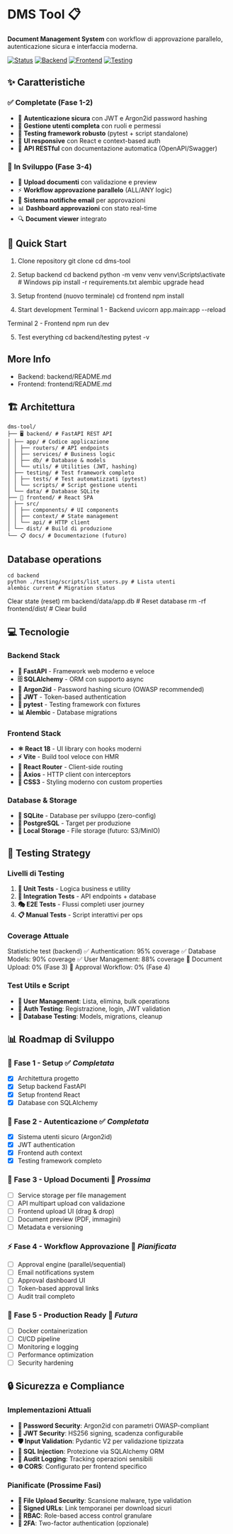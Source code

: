 # DMS Tool 📋

**Document Management System** con workflow di approvazione parallelo, autenticazione sicura e interfaccia moderna.

[![Status](https://img.shields.io/badge/Status-Phase%202%20Completed-success)](https://github.com/galiv04/dms-tool)
[![Backend](https://img.shields.io/badge/Backend-FastAPI-009688)](./backend/)
[![Frontend](https://img.shields.io/badge/Frontend-React-61DAFB)](./frontend/)
[![Testing](https://img.shields.io/badge/Testing-pytest-blue)](./backend/testing/)

## ✨ Caratteristiche

### ✅ **Completate (Fase 1-2)**
- 🔐 **Autenticazione sicura** con JWT e Argon2id password hashing
- 👥 **Gestione utenti completa** con ruoli e permessi
- 🧪 **Testing framework robusto** (pytest + script standalone)
- 📱 **UI responsive** con React e context-based auth
- 🔧 **API RESTful** con documentazione automatica (OpenAPI/Swagger)

### 🚧 **In Sviluppo (Fase 3-4)**
- 📄 **Upload documenti** con validazione e preview
- ⚡ **Workflow approvazione parallelo** (ALL/ANY logic)
- 📧 **Sistema notifiche email** per approvazioni
- 📊 **Dashboard approvazioni** con stato real-time
- 🔍 **Document viewer** integrato

## 🚀 Quick Start
1. Clone repository
    git clone <your-repo-url>
    cd dms-tool

2. Setup backend
    cd backend
    python -m venv venv
    venv\Scripts\activate # Windows
    pip install -r requirements.txt
    alembic upgrade head

3. Setup frontend (nuovo terminale)
    cd frontend
    npm install

4. Start development
Terminal 1 - Backend
    uvicorn app.main:app --reload

Terminal 2 - Frontend
    npm run dev

5. Test everything
    cd backend/testing
    pytest -v

## More Info
- Backend: backend/README.md
- Frontend: frontend/README.md

## 🏗️ Architettura

    dms-tool/
    ├── 🖥️ backend/ # FastAPI REST API
    │ ├── app/ # Codice applicazione
    │ │ ├── routers/ # API endpoints
    │ │ ├── services/ # Business logic
    │ │ ├── db/ # Database & models
    │ │ └── utils/ # Utilities (JWT, hashing)
    │ ├── testing/ # Test framework completo
    │ │ ├── tests/ # Test automatizzati (pytest)
    │ │ └── scripts/ # Script gestione utenti
    │ └── data/ # Database SQLite
    ├── 🎨 frontend/ # React SPA
    │ ├── src/
    │ │ ├── components/ # UI components
    │ │ ├── context/ # State management
    │ │ └── api/ # HTTP client
    │ └── dist/ # Build di produzione
    └── 📋 docs/ # Documentazione (futuro)

## Database operations
    cd backend
    python ./testing/scripts/list_users.py # Lista utenti
    alembic current # Migration status

Clear state (reset)
    rm backend/data/app.db # Reset database
    rm -rf frontend/dist/ # Clear build

## 💻 Tecnologie

### Backend Stack
- **🚀 FastAPI** - Framework web moderno e veloce
- **🗄️ SQLAlchemy** - ORM con supporto async
- **🔐 Argon2id** - Password hashing sicuro (OWASP recommended)
- **🔑 JWT** - Token-based authentication
- **🧪 pytest** - Testing framework con fixtures
- **📊 Alembic** - Database migrations

### Frontend Stack  
- **⚛️ React 18** - UI library con hooks moderni
- **⚡ Vite** - Build tool veloce con HMR
- **🚦 React Router** - Client-side routing
- **📡 Axios** - HTTP client con interceptors
- **🎨 CSS3** - Styling moderno con custom properties

### Database & Storage
- **📱 SQLite** - Database per sviluppo (zero-config)
- **🐘 PostgreSQL** - Target per produzione
- **💾 Local Storage** - File storage (futuro: S3/MinIO)

## 🧪 Testing Strategy

### Livelli di Testing
1. **🔬 Unit Tests** - Logica business e utility
2. **🧬 Integration Tests** - API endpoints + database  
3. **🎭 E2E Tests** - Flussi completi user journey
4. **📋 Manual Tests** - Script interattivi per ops

### Coverage Attuale
Statistiche test (backend)
✅ Authentication: 95% coverage
✅ Database Models: 90% coverage
✅ User Management: 88% coverage
🚧 Document Upload: 0% (Fase 3)
🚧 Approval Workflow: 0% (Fase 4)

### Test Utils e Script
- **👥 User Management**: Lista, elimina, bulk operations
- **🔐 Auth Testing**: Registrazione, login, JWT validation
- **💾 Database Testing**: Models, migrations, cleanup

## 📊 Roadmap di Sviluppo

### 📍 **Fase 1 - Setup** ✅ *Completata*
- [x] Architettura progetto
- [x] Setup backend FastAPI
- [x] Setup frontend React
- [x] Database con SQLAlchemy

### 🔐 **Fase 2 - Autenticazione** ✅ *Completata*  
- [x] Sistema utenti sicuro (Argon2id)
- [x] JWT authentication
- [x] Frontend auth context
- [x] Testing framework completo

### 📄 **Fase 3 - Upload Documenti** 🚧 *Prossima*
- [ ] Service storage per file management
- [ ] API multipart upload con validazione
- [ ] Frontend upload UI (drag & drop)
- [ ] Document preview (PDF, immagini)
- [ ] Metadata e versioning

### ⚡ **Fase 4 - Workflow Approvazione** 🔮 *Pianificata*
- [ ] Approval engine (parallel/sequential)
- [ ] Email notifications system  
- [ ] Approval dashboard UI
- [ ] Token-based approval links
- [ ] Audit trail completo

### 🚀 **Fase 5 - Production Ready** 🔮 *Futura*
- [ ] Docker containerization
- [ ] CI/CD pipeline  
- [ ] Monitoring e logging
- [ ] Performance optimization
- [ ] Security hardening

## 🔒 Sicurezza e Compliance

### Implementazioni Attuali
- **🔐 Password Security**: Argon2id con parametri OWASP-compliant
- **🔑 JWT Security**: HS256 signing, scadenza configurabile
- **🛡️ Input Validation**: Pydantic V2 per validazione tipizzata
- **🚫 SQL Injection**: Protezione via SQLAlchemy ORM
- **📝 Audit Logging**: Tracking operazioni sensibili
- **🌐 CORS**: Configurato per frontend specifico

### Pianificate (Prossime Fasi)
- **📄 File Upload Security**: Scansione malware, type validation
- **🔗 Signed URLs**: Link temporanei per download sicuri  
- **👤 RBAC**: Role-based access control granulare
- **🔐 2FA**: Two-factor authentication (opzionale)
